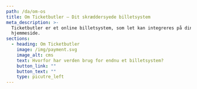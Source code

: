 ```yaml
---
path: /da/om-os
title: Om Ticketbutler – Dit skræddersyede billetsystem
meta_description: >-
  Ticketbutler er et online billetsystem, som let kan integreres på din egen
  hjemmeside. 
sections:
  - heading: Om Ticketbutler
    image: /img/payment.svg
    image_alt: cms
    text: Hvorfor har verden brug for endnu et billetsystem?
    button_link: ""
    button_text: ""
    type: picutre_left
---
```

